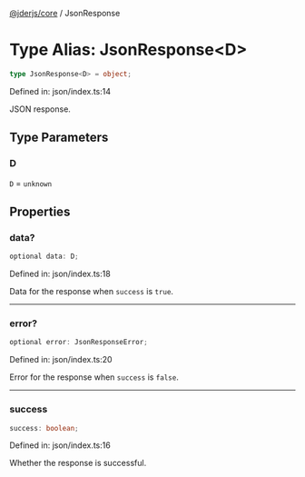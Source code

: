 [@jderjs/core](../README.md) / JsonResponse

# Type Alias: JsonResponse\<D\>

```ts
type JsonResponse<D> = object;
```

Defined in: json/index.ts:14

JSON response.

## Type Parameters

### D

`D` = `unknown`

## Properties

### data?

```ts
optional data: D;
```

Defined in: json/index.ts:18

Data for the response when `success` is `true`.

***

### error?

```ts
optional error: JsonResponseError;
```

Defined in: json/index.ts:20

Error for the response when `success` is `false`.

***

### success

```ts
success: boolean;
```

Defined in: json/index.ts:16

Whether the response is successful.
